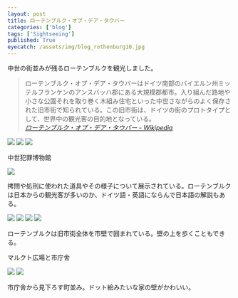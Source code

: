 ```yaml
---
layout: post
title: ローテンブルク・オプ・デア・タウバー
categories: ['blog']
tags: ['Sightseeing']
published: True
eyecatch: /assets/img/blog_rothenburg10.jpg
---
```


中世の街並みが残るローテンブルクを観光しました。

> ローテンブルク・オプ・デア・タウバーはドイツ南部のバイエルン州ミッテルフランケンのアンスバッハ郡にある大規模郡都市。入り組んだ路地や小さな公園それを取り巻く木組み住宅といった中世さながらのよく保存された旧市街で知られている。この旧市街は、ドイツの街のプロトタイプとして、世界中の観光客の目的地となっている。 <br><cite>[ローテンブルク・オプ・デア・タウバー - Wikipedia](https://ja.wikipedia.org/wiki/%E3%83%AD%E3%83%BC%E3%83%86%E3%83%B3%E3%83%96%E3%83%AB%E3%82%AF%E3%83%BB%E3%82%AA%E3%83%97%E3%83%BB%E3%83%87%E3%82%A2%E3%83%BB%E3%82%BF%E3%82%A6%E3%83%90%E3%83%BC)</cite>

<img src="/assets/img/blog_rothenburg01.jpg" class="image-on-frame image-fade">

<img src="/assets/img/blog_rothenburg02.jpg" class="image-on-frame image-fade">

<img src="/assets/img/blog_rothenburg03.jpg" class="image-on-frame image-fade">

<p class="injection-center">中世犯罪博物館</p>

<img src="/assets/img/blog_rothenburg04.jpg" class="image-on-frame image-fade">

拷問や処刑に使われた道具やその様子について展示されている。ローテンブルクは日本からの観光客が多いのか、ドイツ語・英語にならんで日本語の解説もある。

<img src="/assets/img/blog_rothenburg05.jpg" class="image-on-frame image-fade">

<img src="/assets/img/blog_rothenburg06.jpg" class="image-on-frame image-fade">

<img src="/assets/img/blog_rothenburg07.jpg" class="image-on-frame image-fade">

<img src="/assets/img/blog_rothenburg08.jpg" class="image-on-frame image-fade">

ローテンブルクは旧市街全体を市壁で囲まれている。壁の上を歩くこともできる。

<p class="injection-center">マルクト広場と市庁舎</p>

<img src="/assets/img/blog_rothenburg09.jpg" class="image-on-frame image-fade">

<img src="/assets/img/blog_rothenburg10.jpg" class="image-on-frame image-fade">

市庁舎から見下ろす町並み。ドット絵みたいな家の壁がかわいい。